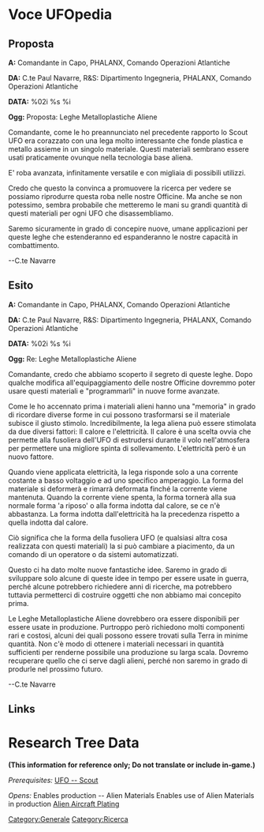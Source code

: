 # Voce UFOpedia

## Proposta

**A:** Comandante in Capo, PHALANX, Comando Operazioni Atlantiche

**DA:** C.te Paul Navarre, R&S: Dipartimento Ingegneria, PHALANX,
Comando Operazioni Atlantiche

**DATA:** %02i %s %i

**Ogg:** Proposta: Leghe Metalloplastiche Aliene

Comandante, come le ho preannunciato nel precedente rapporto lo Scout
UFO era corazzato con una lega molto interessante che fonde plastica e
metallo assieme in un singolo materiale. Questi materiali sembrano
essere usati praticamente ovunque nella tecnologia base aliena.

E' roba avanzata, infinitamente versatile e con migliaia di possibili
utilizzi.

Credo che questo la convinca a promuovere la ricerca per vedere se
possiamo riprodurre questa roba nelle nostre Officine. Ma anche se non
potessimo, sembra probabile che metteremo le mani su grandi quantità di
questi materiali per ogni UFO che disassembliamo.

Saremo sicuramente in grado di concepire nuove, umane applicazioni per
queste leghe che estenderanno ed espanderanno le nostre capacità in
combattimento.

--C.te Navarre

## Esito

**A:** Comandante in Capo, PHALANX, Comando Operazioni Atlantiche

**DA:** C.te Paul Navarre, R&S: Dipartimento Ingegneria, PHALANX,
Comando Operazioni Atlantiche

**DATA:** %02i %s %i

**Ogg:** Re: Leghe Metalloplastiche Aliene

Comandante, credo che abbiamo scoperto il segreto di queste leghe. Dopo
qualche modifica all'equipaggiamento delle nostre Officine dovremmo
poter usare questi materiali e "programmarli" in nuove forme avanzate.

Come le ho accennato prima i materiali alieni hanno una "memoria" in
grado di ricordare diverse forme in cui possono trasformarsi se il
materiale subisce il giusto stimolo. Incredibilmente, la lega aliena può
essere stimolata da due diversi fattori: Il calore e l'elettricità. Il
calore è una scelta ovvia che permette alla fusoliera dell'UFO di
estrudersi durante il volo nell'atmosfera per permettere una migliore
spinta di sollevamento. L'elettricità però è un nuovo fattore.

Quando viene applicata elettricità, la lega risponde solo a una corrente
costante a basso voltaggio e ad uno specifico amperaggio. La forma del
materiale si deformerà e rimarrà deformata finché la corrente viene
mantenuta. Quando la corrente viene spenta, la forma tornerà alla sua
normale forma 'a riposo' o alla forma indotta dal calore, se ce n'è
abbastanza. La forma indotta dall'elettricità ha la precedenza rispetto
a quella indotta dal calore.

Ciò significa che la forma della fusoliera UFO (e qualsiasi altra cosa
realizzata con questi materiali) la si può cambiare a piacimento, da un
comando di un operatore o da sistemi automatizzati.

Questo ci ha dato molte nuove fantastiche idee. Saremo in grado di
sviluppare solo alcune di queste idee in tempo per essere usate in
guerra, perché alcune potrebbero richiedere anni di ricerche, ma
potrebbero tuttavia permetterci di costruire oggetti che non abbiamo mai
concepito prima.

Le Leghe Metalloplastiche Aliene dovrebbero ora essere disponibili per
essere usate in produzione. Purtroppo però richiedono molti componenti
rari e costosi, alcuni dei quali possono essere trovati sulla Terra in
minime quantità. Non c'è modo di ottenere i materiali necessari in
quantità sufficienti per renderne possibile una produzione su larga
scala. Dovremo recuperare quello che ci serve dagli alieni, perché non
saremo in grado di produrle nel prossimo futuro.

--C.te Navarre

## Links

# Research Tree Data

**(This information for reference only; Do not translate or include
in-game.)**

*Prerequisites:* [UFO -- Scout](UFO/Scout "wikilink")

*Opens:* Enables production -- Alien Materials Enables use of Alien
Materials in production [Alien Aircraft
Plating](Aircraft_Equipment/Armour/Alien_Aircraft_Plating "wikilink")

[Category:Generale](Category:Generale "wikilink")
[Category:Ricerca](Category:Ricerca "wikilink")